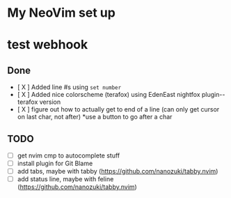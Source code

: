 # My NeoVim set up
# test webhook
## Done
- [ X ] Added line #s using `set number`
- [ X ] Added nice colorscheme (terafox) using EdenEast nightfox plugin--terafox version
- [ X ] figure out how to actually get to end of a line (can only get cursor on last char, not after) *use a button to go after a char

## TODO
- [ ] get nvim cmp to autocomplete stuff
- [ ] install plugin for Git Blame
- [ ] add tabs, maybe with tabby (https://github.com/nanozuki/tabby.nvim)
- [ ] add status line, maybe with feline (https://github.com/nanozuki/tabby.nvim)
